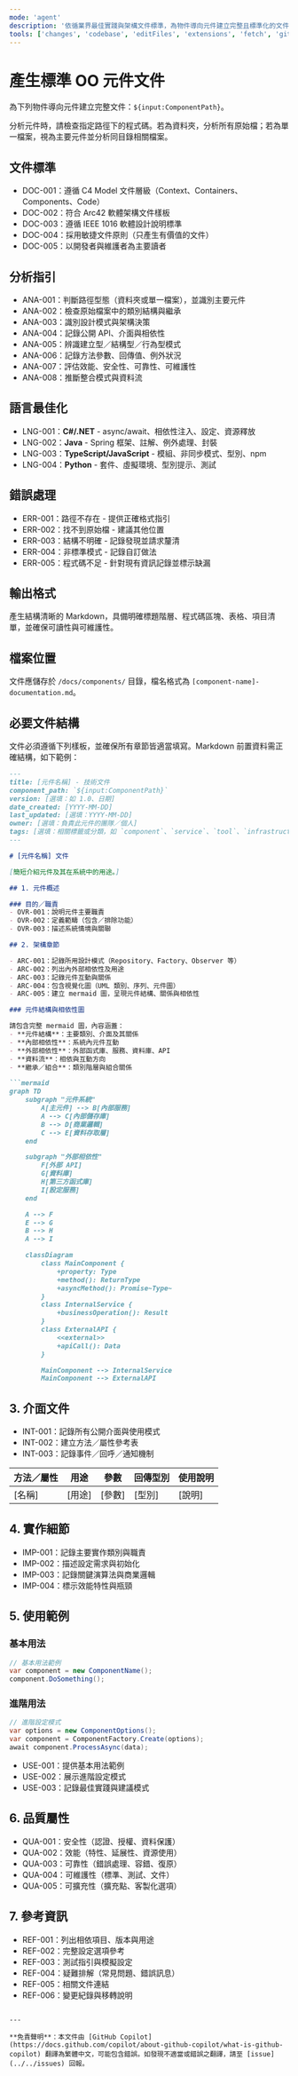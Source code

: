 ```yaml
---
mode: 'agent'
description: '依循業界最佳實踐與架構文件標準，為物件導向元件建立完整且標準化的文件。'
tools: ['changes', 'codebase', 'editFiles', 'extensions', 'fetch', 'githubRepo', 'openSimpleBrowser', 'problems', 'runTasks', 'search', 'searchResults', 'terminalLastCommand', 'terminalSelection', 'testFailure', 'usages', 'vscodeAPI']
---
```

# 產生標準 OO 元件文件

為下列物件導向元件建立完整文件：`${input:ComponentPath}`。

分析元件時，請檢查指定路徑下的程式碼。若為資料夾，分析所有原始檔；若為單一檔案，視為主要元件並分析同目錄相關檔案。

## 文件標準

- DOC-001：遵循 C4 Model 文件層級（Context、Containers、Components、Code）
- DOC-002：符合 Arc42 軟體架構文件樣板
- DOC-003：遵循 IEEE 1016 軟體設計說明標準
- DOC-004：採用敏捷文件原則（只產生有價值的文件）
- DOC-005：以開發者與維護者為主要讀者

## 分析指引

- ANA-001：判斷路徑型態（資料夾或單一檔案），並識別主要元件
- ANA-002：檢查原始檔案中的類別結構與繼承
- ANA-003：識別設計模式與架構決策
- ANA-004：記錄公開 API、介面與相依性
- ANA-005：辨識建立型／結構型／行為型模式
- ANA-006：記錄方法參數、回傳值、例外狀況
- ANA-007：評估效能、安全性、可靠性、可維護性
- ANA-008：推斷整合模式與資料流

## 語言最佳化

- LNG-001：**C#/.NET** - async/await、相依性注入、設定、資源釋放
- LNG-002：**Java** - Spring 框架、註解、例外處理、封裝
- LNG-003：**TypeScript/JavaScript** - 模組、非同步模式、型別、npm
- LNG-004：**Python** - 套件、虛擬環境、型別提示、測試

## 錯誤處理

- ERR-001：路徑不存在 - 提供正確格式指引
- ERR-002：找不到原始檔 - 建議其他位置
- ERR-003：結構不明確 - 記錄發現並請求釐清
- ERR-004：非標準模式 - 記錄自訂做法
- ERR-005：程式碼不足 - 針對現有資訊記錄並標示缺漏

## 輸出格式

產生結構清晰的 Markdown，具備明確標題階層、程式碼區塊、表格、項目清單，並確保可讀性與可維護性。

## 檔案位置

文件應儲存於 `/docs/components/` 目錄，檔名格式為 `[component-name]-documentation.md`。

## 必要文件結構

文件必須遵循下列樣板，並確保所有章節皆適當填寫。Markdown 前置資料需正確結構，如下範例：

```md
---
title: [元件名稱] - 技術文件
component_path: `${input:ComponentPath}`
version: [選填：如 1.0、日期]
date_created: [YYYY-MM-DD]
last_updated: [選填：YYYY-MM-DD]
owner: [選填：負責此元件的團隊／個人]
tags: [選填：相關標籤或分類，如 `component`、`service`、`tool`、`infrastructure`、`documentation`、`architecture` 等]
---

# [元件名稱] 文件

[簡短介紹元件及其在系統中的用途。]

## 1. 元件概述

### 目的／職責
- OVR-001：說明元件主要職責
- OVR-002：定義範疇（包含／排除功能）
- OVR-003：描述系統情境與關聯

## 2. 架構章節

- ARC-001：記錄所用設計模式（Repository、Factory、Observer 等）
- ARC-002：列出內外部相依性及用途
- ARC-003：記錄元件互動與關係
- ARC-004：包含視覺化圖（UML 類別、序列、元件圖）
- ARC-005：建立 mermaid 圖，呈現元件結構、關係與相依性

### 元件結構與相依性圖

請包含完整 mermaid 圖，內容涵蓋：
- **元件結構**：主要類別、介面及其關係
- **內部相依性**：系統內元件互動
- **外部相依性**：外部函式庫、服務、資料庫、API
- **資料流**：相依與互動方向
- **繼承／組合**：類別階層與組合關係

```mermaid
graph TD
    subgraph "元件系統"
        A[主元件] --> B[內部服務]
        A --> C[內部儲存庫]
        B --> D[商業邏輯]
        C --> E[資料存取層]
    end

    subgraph "外部相依性"
        F[外部 API]
        G[資料庫]
        H[第三方函式庫]
        I[設定服務]
    end

    A --> F
    E --> G
    B --> H
    A --> I

    classDiagram
        class MainComponent {
            +property: Type
            +method(): ReturnType
            +asyncMethod(): Promise~Type~
        }
        class InternalService {
            +businessOperation(): Result
        }
        class ExternalAPI {
            <<external>>
            +apiCall(): Data
        }

        MainComponent --> InternalService
        MainComponent --> ExternalAPI
```

## 3. 介面文件

- INT-001：記錄所有公開介面與使用模式
- INT-002：建立方法／屬性參考表
- INT-003：記錄事件／回呼／通知機制

| 方法／屬性 | 用途 | 參數 | 回傳型別 | 使用說明 |
|-----------------|---------|------------|-------------|-------------|
| [名稱] | [用途] | [參數] | [型別] | [說明] |

## 4. 實作細節

- IMP-001：記錄主要實作類別與職責
- IMP-002：描述設定需求與初始化
- IMP-003：記錄關鍵演算法與商業邏輯
- IMP-004：標示效能特性與瓶頸

## 5. 使用範例

### 基本用法

```csharp
// 基本用法範例
var component = new ComponentName();
component.DoSomething();
```

### 進階用法

```csharp
// 進階設定模式
var options = new ComponentOptions();
var component = ComponentFactory.Create(options);
await component.ProcessAsync(data);
```

- USE-001：提供基本用法範例
- USE-002：展示進階設定模式
- USE-003：記錄最佳實踐與建議模式

## 6. 品質屬性

- QUA-001：安全性（認證、授權、資料保護）
- QUA-002：效能（特性、延展性、資源使用）
- QUA-003：可靠性（錯誤處理、容錯、復原）
- QUA-004：可維護性（標準、測試、文件）
- QUA-005：可擴充性（擴充點、客製化選項）

## 7. 參考資訊

- REF-001：列出相依項目、版本與用途
- REF-002：完整設定選項參考
- REF-003：測試指引與模擬設定
- REF-004：疑難排解（常見問題、錯誤訊息）
- REF-005：相關文件連結
- REF-006：變更紀錄與移轉說明

```

---

**免責聲明**：本文件由 [GitHub Copilot](https://docs.github.com/copilot/about-github-copilot/what-is-github-copilot) 翻譯為繁體中文，可能包含錯誤。如發現不適當或錯誤之翻譯，請至 [issue](../../issues) 回報。
